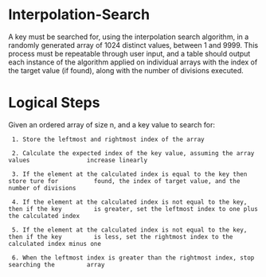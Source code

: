 # Interpolation-Search
A key must be searched for, using the interpolation search algorithm, in a randomly generated array of 1024 distinct values, between 1 and 9999. This process must be repeatable through user input, and a table should output each instance of the algorithm applied on individual arrays with the index of the target value (if found), along with the number of divisions executed.

# Logical Steps
   Given an ordered array of size n, and a key value to search for:
   
     1. Store the leftmost and rightmost index of the array
     
     2. Calculate the expected index of the key value, assuming the array values                increase linearly
     
     3. If the element at the calculated index is equal to the key then store ture for          found, the index of target value, and the number of divisions
     
     4. If the element at the calculated index is not equal to the key, then if the key         is greater, set the leftmost index to one plus the calculated index
        
     5. If the element at the calculated index is not equal to the key, then if the key         is less, set the rightmost index to the calculated index minus one
     
     6. When the leftmost index is greater than the rightmost index, stop searching the         array
